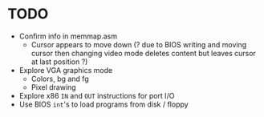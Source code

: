 # TODO

- Confirm info in memmap.asm
  - Cursor appears to move down (? due to BIOS writing and moving cursor then
    changing video mode deletes content but leaves cursor at last position ?)
- Explore VGA graphics mode
  - Colors, bg and fg
  - Pixel drawing
- Explore x86 `IN` and `OUT` instructions for port I/O
- Use BIOS `int`'s to load programs from disk / floppy
